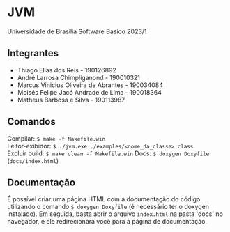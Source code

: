 # JVM
Universidade de Brasília
Software Básico
2023/1 

## Integrantes
- Thiago Elias dos Reis - 190126892
- André Larrosa Chimpliganond - 190010321
- Marcus Vinicius Oliveira de Abrantes - 190034084
- Moisés Felipe Jacó Andrade de Lima - 190018364
- Matheus Barbosa e Silva - 190113987

## Comandos
Compilar: `$ make -f Makefile.win`  
Leitor-exibidor: `$ ./jvm.exe ./examples/<nome_da_classe>.class`  
Excluir build: `$ make clean -f Makefile.win`
Docs: `$ doxygen Doxyfile` (`docs/index.html`)

## Documentação
É possível criar uma página HTML com a documentação do código utilizando o comando `$ doxygen Doxyfile` (é necessário ter o doxygen instalado). Em seguida, basta abrir o arquivo `index.html` na pasta 'docs' no navegador, e ele redirecionará você para a página de documentação.

